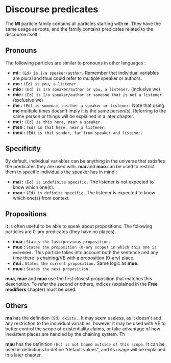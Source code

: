 # Discourse predicates

The __MI__ particle family contains all particles starting with __m__. They
have the same usage as roots, and the family contains predicates related to the discourse
itself. 

## Pronouns

The following particles are similar to pronouns in other languages :

- __mi :__ `(Ed) is I/a speaker/author.` Remember that individual variables are
  plural and thus could refer to multiple speaker or authors.
- __mo :__ `(Ed) is you, a listener.`
- __mio :__ `(Ed) is I/a speaker/author or you, a listener.` (inclusive we)
- __mie :__ `(Ed) is I/a speaker/author or someone that is not a listener.`
  (exclusive we)
- __me :__ `(Ed) is someone, neither a speaker or listener.` Note that using
  __me__ multiple times doesn't imply it is the same person(s). Referring to the
  same person or things will be explained in a later chapter.
- __mei :__ `(Ed) is this here, near a speaker.`
- __meo :__ `(Ed) is that here, near a listener.`
- __meu :__ `(Ed) is that yonder, far from speaker and listener.`

## Specificity

By default, individual variables can be anything in the universe that satisfies
the predicates they are used with. __mai__ and __mao__ can be used to restrict
them to specific individuals the speaker has in mind :
- __mai :__ `(Ed) is indefinite specific.` The listener is not expected to know
  which one(s).
- __mao :__ `(Ed) is definite specific.` The listener is expected to know which
  one(s) from context.

## Propositions

It is often useful to be able to speak about propositions. The following
particles are 0-ary predicates (they have no places). 

- __mua :__ `States the last/previous proposition.`
- __mue :__ `States the proposition (0-ary scope) in which this one is embedded.`
  This particle takes into account both the sentence and any time there is chaining/VE with a
  proposition (0-ary) place.
- __mui :__ `States the current proposition.` Same logic as __mue__.
- __muo :__ `States the next proposition.`

__mua__, __mue__ and __muo__ use the first closest proposition that matches this
description. To refer the second or others, indices (explained in the __Free
modifiers__ chapter) must be used.

## Others

__ma__ has the definition `(Ed) exists.`. It may seem useless, as it doesn't add
any restriction to the individual variables, however it may be used with VE to
better control the scope of existentiality claims, or take advantage of how
inexistent places are handled by the chaining system. Th

__mau__ has the definition `(Ec) is not bound outside of this scope.` It can be
used in definitions to define "default values", and its usage will be explained
in a later chapter.

